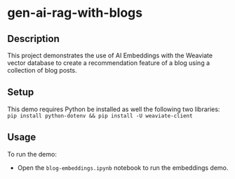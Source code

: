 # gen-ai-rag-with-blogs

## Description
This project demonstrates the use of AI Embeddings with the Weaviate vector database to create a recommendation feature of a blog using a collection of blog posts.

## Setup
This demo requires Python be installed as well the following two libraries:
`pip install python-dotenv && pip install -U weaviate-client`

## Usage
To run the demo:
- Open the `blog-embeddings.ipynb` notebook to run the embeddings demo.
